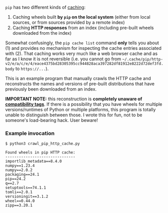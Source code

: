 `pip` has two different kinds of [caching](https://pip.pypa.io/en/stable/topics/caching/#what-is-cached):

1) Caching wheels built **by `pip` on the local system** (either from local sources, or from sources provided by a remote index)
2) Caching **HTTP responses** from an index (including pre-built wheels downloaded from the index)

Somewhat confusingly, the `pip cache list` command **only** tells you about (1) and provides no mechanism for inspecting
the cache entries associated with (2). That caching works very much like a web browser cache and as far as I know it is
not reversible (i.e. you cannot go from `~/.cache/pip/http-v2/e/a/c/e/4/eace4375bd28305395cc944828aca397282df81912e8222d72def3fd.body` to `https://...`).

This is an example program that manually crawls the HTTP cache and reconstructs the names and versions of pre-built
distributions that have previously been downloaded from an index.

**IMPORTANT NOTE:** this reconstruction is **completely unaware of [compatibility tags](https://peps.python.org/pep-0425/)**.
If there is a possibility that you have wheels for multiple versions/runtimes of Python or multiple platforms, this program
is totally unable to distinguish between those. I wrote this for fun, not to be someone's load-bearing hack. User beware!

### Example invocation

```
$ python3 crawl_pip_http_cache.py

Found wheels in pip HTTP cache:
-------------------------------
importlib_metadata==8.4.0
numpy==1.23.4
numpy==2.0.2
packaging==24.1
pip==24.2
q==2.7
setuptools==74.1.1
tomli==2.0.1
versioningit==3.1.2
wheel==0.44.0
zipp==3.20.1
```

